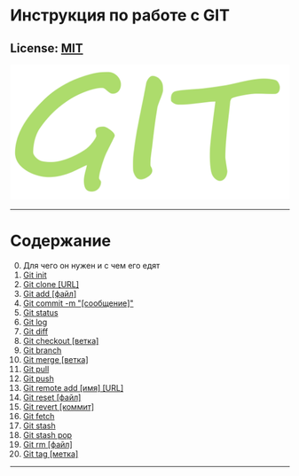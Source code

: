 # Инструкция по работе с GIT

License: [MIT](./license.md)
---

![](./foto/git_png.png)


---

# Содержание
0. Для чего он нужен и с чем его едят
1. [Git init](./init.md)
2. [Git clone [URL]](./clone.md)
3. [Git add [файл]](./add.md)
4. [Git commit -m "[сообщение]"](./commit.md)
5. [Git status](./status.md)
6. [Git log](./log.md)
7. [Git diff](./diff.md)
8. [Git checkout [ветка]](./checkout.md)
9. [Git branch](./branch.md)
10. [Git merge [ветка]](./merge.md)
11. [Git pull](./pull.md)
12. [Git push](./push.md)
13. [Git remote add [имя] [URL]](./remote.md)
14. [Git reset [файл]](./reset.md)
15. [Git revert [коммит]](./revert.md)
16. [Git fetch](./fetch.md)
17. [Git stash](./stash.md)
18. [Git stash pop](./stash_pop.md)
19. [Git rm [файл]](./rm.md)
20. [Git tag [метка]](./tag.md)


---

